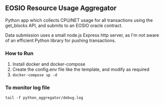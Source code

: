 ## EOSIO Resource Usage Aggregator

Python app which collects CPU/NET usage for all transactions using the get_blocks API, and submits to an EOSIO oracle contract.

Data submission uses a small node.js Express http server, as I'm not aware of an efficient Python library for pushing transactions.

### How to Run

1) Install docker and docker-compose
2) Create the config.env file like the template, and modify as required
3) `docker-compose up -d`

### To monitor log file
`tail -f python_aggregator/debug.log`